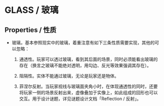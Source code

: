# GLASS / 玻璃

## Properties / 性质

- 玻璃，基本参照现实中的玻璃，着重注意有如下三条性质需要实现，其他的可以忽略：

  1. 通透性。玩家可以透过玻璃，看到其后面的场景，同时必须能看出玻璃的存在（换言之玻璃不能绝对透明，用勾边、反光等效果强调其存在）。

  2. 阻隔性。实体不能通过玻璃，无论是玩家还是物体。

  3. 菲涅尔反射。当玩家视线与玻璃面夹角小时，在体现通透性的同时，还要将玩家一侧的场景反射出来，虚像叠加于实像上，如此组成的回形也可以交互。用于设计谜题，详见谜题设计文档「Reflection / 反射」。
